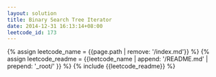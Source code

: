 ```yaml
---
layout: solution
title: Binary Search Tree Iterator
date: 2014-12-31 16:13:14+08:00
leetcode_id: 173
---
```

{% assign leetcode_name = {{page.path | remove: '/index.md'}}  %}
{% assign leetcode_readme = {{leetcode_name | append: '/README.md' | prepend: '_root/' }}  %}
{% include {{leetcode_readme}} %}
